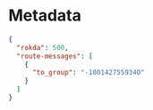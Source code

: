 # Metadata

```json
{
  "rokda": 500,
  "route-messages": [
    {
      "to_group": "-1001427559340"
    }
  ]
}
```
